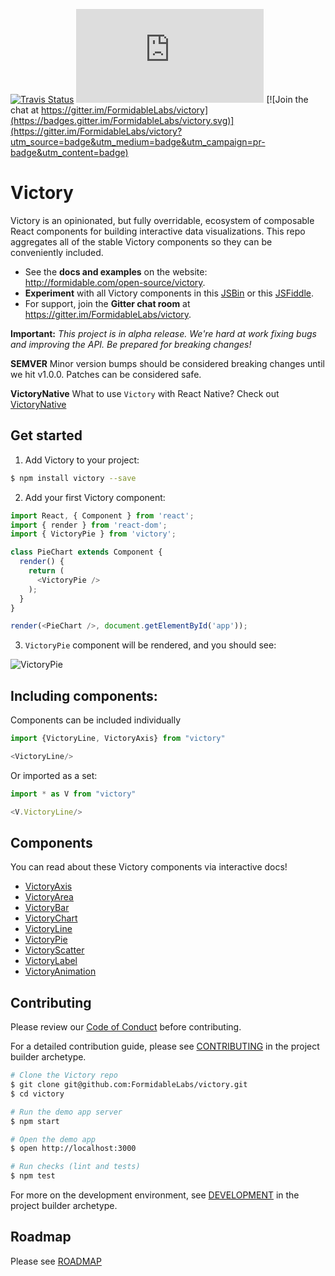 [![Travis Status][trav_img]][trav_site]
![](https://badge-size.herokuapp.com/FormidableLabs/victory/master/dist/victory.min.js?compression=gzip)
[![Join the chat at https://gitter.im/FormidableLabs/victory](https://badges.gitter.im/FormidableLabs/victory.svg)](https://gitter.im/FormidableLabs/victory?utm_source=badge&utm_medium=badge&utm_campaign=pr-badge&utm_content=badge)

Victory
=======

Victory is an opinionated, but fully overridable, ecosystem of composable React components for building interactive data visualizations. This repo aggregates all of the stable Victory components so they can be conveniently included.

* See the **docs and examples** on the website: http://formidable.com/open-source/victory.
* **Experiment** with all Victory components in this [JSBin](http://jsbin.com/qekike/edit) or this [JSFiddle](https://jsfiddle.net/5g20p8vd/6/).
* For support, join the **Gitter chat room** at https://gitter.im/FormidableLabs/victory.

**Important:** _This project is in alpha release. We're hard at work fixing bugs and improving the API. Be prepared for breaking changes!_

**SEMVER** Minor version bumps should be considered breaking changes until we hit v1.0.0. Patches can be considered safe.

**VictoryNative**
What to use `Victory` with React Native? Check out [VictoryNative](https://github.com/FormidableLabs/victory-native)

## Get started

1. Add Victory to your project:

  ```sh
  $ npm install victory --save
  ```

2. Add your first Victory component:

  ```js
  import React, { Component } from 'react';
  import { render } from 'react-dom';
  import { VictoryPie } from 'victory';

  class PieChart extends Component {
    render() {
      return (
        <VictoryPie />
      );
    }
  }

  render(<PieChart />, document.getElementById('app'));
  ```

3. `VictoryPie` component will be rendered, and you should see:

![VictoryPie](https://cloud.githubusercontent.com/assets/3802023/12114963/369a6538-b3a6-11e5-898c-db410a335a7b.png)


## Including components:

Components can be included individually

```js
import {VictoryLine, VictoryAxis} from "victory"

<VictoryLine/>
```

Or imported as a set:

```js
import * as V from "victory"

<V.VictoryLine/>
```

## Components

You can read about these Victory components via interactive docs!

- [VictoryAxis](http://formidable.com/open-source/victory/docs/victory-axis)
- [VictoryArea](http://formidable.com/open-source/victory/docs/victory-area)
- [VictoryBar](http://formidable.com/open-source/victory/docs/victory-bar)
- [VictoryChart](http://formidable.com/open-source/victory/docs/victory-chart)
- [VictoryLine](http://formidable.com/open-source/victory/docs/victory-line)
- [VictoryPie](http://formidable.com/open-source/victory/docs/victory-pie)
- [VictoryScatter](http://formidable.com/open-source/victory/docs/victory-scatter)
- [VictoryLabel](http://formidable.com/open-source/victory/docs/victory-label)
- [VictoryAnimation](http://formidable.com/open-source/victory/docs/victory-animation)

## Contributing

Please review our [Code of Conduct](https://github.com/FormidableLabs/builder-victory-component/blob/master/CONTRIBUTING.md#contributor-covenant-code-of-conduct) before contributing.

For a detailed contribution guide, please see [CONTRIBUTING](https://github.com/FormidableLabs/builder-victory-component/blob/master/dev/CONTRIBUTING.md) in the project builder archetype.

```sh
# Clone the Victory repo
$ git clone git@github.com:FormidableLabs/victory.git
$ cd victory

# Run the demo app server
$ npm start

# Open the demo app
$ open http://localhost:3000

# Run checks (lint and tests)
$ npm test
```

For more on the development environment, see [DEVELOPMENT](https://github.com/FormidableLabs/builder-victory-component/blob/master/dev/DEVELOPMENT.md) in the project builder archetype.

## Roadmap

Please see [ROADMAP](ROADMAP.md)

[trav_img]: https://api.travis-ci.org/FormidableLabs/victory.svg
[trav_site]: https://travis-ci.org/FormidableLabs/victory
[VictoryAnimation]: https://github.com/FormidableLabs/victory-core/blob/master/src/victory-animation/victory-animation.jsx
